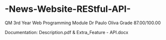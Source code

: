 # -News-Website-REStful-API-
QM 3rd Year Web Programming Module Dr Paulo Oliva Grade 87.00/100.00

Documentation: Description.pdf & Extra_Feature - API.docx
